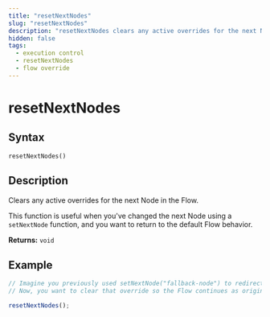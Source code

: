 ```yaml
---
title: "resetNextNodes"
slug: "resetNextNodes"
description: "resetNextNodes clears any active overrides for the next Node in the conversation flow."
hidden: false
tags:
  - execution control
  - resetNextNodes
  - flow override
---
```


# resetNextNodes

## Syntax

`resetNextNodes()`

## Description

Clears any active overrides for the next Node in the Flow.  

This function is useful when you've changed the next Node using a `setNextNode` function, and you want to return to the default Flow behavior.

**Returns:** `void`

## Example

```js
// Imagine you previously used setNextNode("fallback-node") to redirect the Flow.
// Now, you want to clear that override so the Flow continues as originally defined.

resetNextNodes();
```